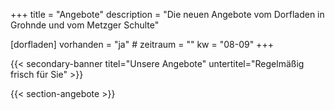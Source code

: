 +++
title       = "Angebote"
description = "Die neuen Angebote vom Dorfladen in Grohnde und vom Metzger Schulte"

[dorfladen]
    vorhanden  = "ja"
    # zeitraum   = ""
    kw         = "08-09"
+++

{{< secondary-banner titel="Unsere Angebote" untertitel="Regelmäßig frisch für Sie" >}}

{{< section-angebote >}}
